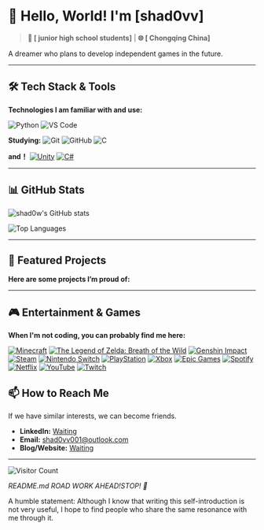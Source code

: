 

<!--
**shad0vv001/shad0vv001** is a ✨ _special_ ✨ repository because its `README.md` (this file) appears on your GitHub profile.

Here are some ideas to get you started:

- 🔭 I’m currently working on ...
- 🌱 I’m currently learning ...
- 👯 I’m looking to collaborate on ...
- 🤔 I’m looking for help with ...
- 💬 Ask me about ...
- 📫 How to reach me: ...
- 😄 Pronouns: ...
- ⚡ Fun fact: ...
-->
<!-- 这是一个注释，在预览中不会显示。你可以用它来给自己做笔记。 -->

# 👋 Hello, World! I'm [shad0vv]

> **🎯 [ junior high school students]** | **🌐 [ Chongqing China]**

A dreamer who plans to develop independent games in the future.

---

## 🛠️ Tech Stack & Tools

**Technologies I am familiar with and use:**

<!--![JavaScript](https://img.shields.io/badge/JavaScript-F7DF1E?style=for-the-badge&logo=javascript&logoColor=black)
![TypeScript](https://img.shields.io/badge/TypeScript-007ACC?style=for-the-badge&logo=typescript&logoColor=white)
![React](https://img.shields.io/badge/React-20232A?style=for-the-badge&logo=react&logoColor=61DAFB)
![Vue.js](https://img.shields.io/badge/Vue.js-35495E?style=for-the-badge&logo=vuedotjs&logoColor=4FC08D)
![Node.js](https://img.shields.io/badge/Node.js-339933?style=for-the-badge&logo=nodedotjs&logoColor=white)
![Git](https://img.shields.io/badge/Git-F05032?style=for-the-badge&logo=git&logoColor=white)
![VS Code](https://img.shields.io/badge/VS_Code-007ACC?style=for-the-badge&logo=visual-studio-code&logoColor=white)-->
![Python](https://img.shields.io/badge/Python-3776AB?style=for-the-badge&logo=python&logoColor=white)
![VS Code](https://img.shields.io/badge/VS_Code-007ACC?style=for-the-badge&logo=visual-studio-code&logoColor=white)

**Studying:**
![Git](https://img.shields.io/badge/Git-F05032?style=for-the-badge&logo=git&logoColor=white)
![GitHub](https://img.shields.io/badge/GitHub-181717?style=for-the-badge&logo=github&logoColor=white)
![C](https://img.shields.io/badge/C-A8B9CC?style=for-the-badge&logo=c&logoColor=black)

**and！**
[![Unity](https://img.shields.io/badge/Unity-100000?style=for-the-badge&logo=unity&logoColor=white)](https://unity.com/)
[![C#](https://img.shields.io/badge/C%23-239120?style=for-the-badge&logo=c-sharp&logoColor=white)](https://dotnet.microsoft.com/languages/csharp)

---

## 📊 GitHub Stats

<!-- 动态生成你的 GitHub 统计信息 -->
![shad0w's GitHub stats](https://github-readme-stats.vercel.app/apishad0vv001YOUR_USERNAME&show_icons=true&theme=radical)

![Top Languages](https://github-readme-stats.vercel.app/api/top-langs/shad0vv001YOUR_USERNAME&layout=compact&theme=radical)

---

## 🌟 Featured Projects

**Here are some projects I’m proud of:**

<!-- [**📦 Project One**](https://github.com/your-username/project-one) - 这是一个很棒的项目，它使用了 [技术栈]。它解决了 [什么问题]。
- [**🚀 Project Two**](https://github.com/your-username/project-two) - 另一个很酷的工具或应用，具有 [什么特点]。
- [**🔧 Project Three**](https://github.com/your-username/project-three) - 一个简洁高效的库或脚本。
-->
---
## 🎮 Entertainment & Games

**When I'm not coding, you can probably find me here:**

[![Minecraft](https://img.shields.io/badge/Minecraft-62B47A?style=for-the-badge&logo=minecraft&logoColor=white)](https://www.minecraft.net/)
[![The Legend of Zelda: Breath of the Wild](https://img.shields.io/badge/Zelda:%20Breath%20of%20the%20Wild-5BAD2F?style=for-the-badge&logo=zelda&logoColor=white)](https://www.zelda.com/breath-of-the-wild/)
[![Genshin Impact](https://img.shields.io/badge/Genshin_Impact-5BAD2F?style=for-the-badge&logo=genshinimpact&logoColor=white)](https://genshin.hoyoverse.com/)
[![Steam](https://img.shields.io/badge/Steam-000000?style=for-the-badge&logo=steam&logoColor=white)](https://store.steampowered.com/)
[![Nintendo Switch](https://img.shields.io/badge/Nintendo_Switch-E60012?style=for-the-badge&logo=nintendoswitch&logoColor=white)](https://www.nintendo.com/switch/)
[![PlayStation](https://img.shields.io/badge/PlayStation-003791?style=for-the-badge&logo=playstation&logoColor=white)](https://www.playstation.com/)
[![Xbox](https://img.shields.io/badge/Xbox-107C10?style=for-thebadge&logo=xbox&logoColor=white)](https://www.xbox.com/)
[![Epic Games](https://img.shields.io/badge/Epic_Games-313131?style=for-the-badge&logo=epicgames&logoColor=white)](https://store.epicgames.com/)
[![Spotify](https://img.shields.io/badge/Spotify-1ED760?style=for-the-badge&logo=spotify&logoColor=white)](https://open.spotify.com/)
[![Netflix](https://img.shields.io/badge/Netflix-E50914?style=for-the-badge&logo=netflix&logoColor=white)](https://www.netflix.com/)
[![YouTube](https://img.shields.io/badge/YouTube-FF0000?style=for-the-badge&logo=youtube&logoColor=white)](https://www.youtube.com/)
[![Twitch](https://img.shields.io/badge/Twitch-9146FF?style=for-the-badge&logo=twitch&logoColor=white)](https://www.twitch.tv/)



## 📫 How to Reach Me

If we have similar interests, we can become friends.

- **LinkedIn:** [Waiting](https://linkedin.com/in/your-profile)
- **Email:** shad0vv001@outlook.com
- **Blog/Website:** [Waiting](https://your-blog.com)

---

<!-- 一个有趣的小尾巴 -->
![Visitor Count](https://komarev.com/ghpvc/?username=YOUR_USERNAME&color=blueviolet&style=flat-square)

*README.md ROAD WORK AHEAD!STOP! 🚧*


A humble statement: Although I know that writing this self-introduction is not very useful, I hope to find people who share the same resonance with me through it.